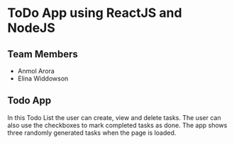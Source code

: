 # ToDo App using ReactJS and NodeJS  

## Team Members  

* Anmol Arora  
* Elina Widdowson

## Todo App

In this Todo List the user can create, view and delete tasks. The user can also use the checkboxes to mark completed 
tasks as done. The app shows three randomly generated tasks when the page is loaded.
